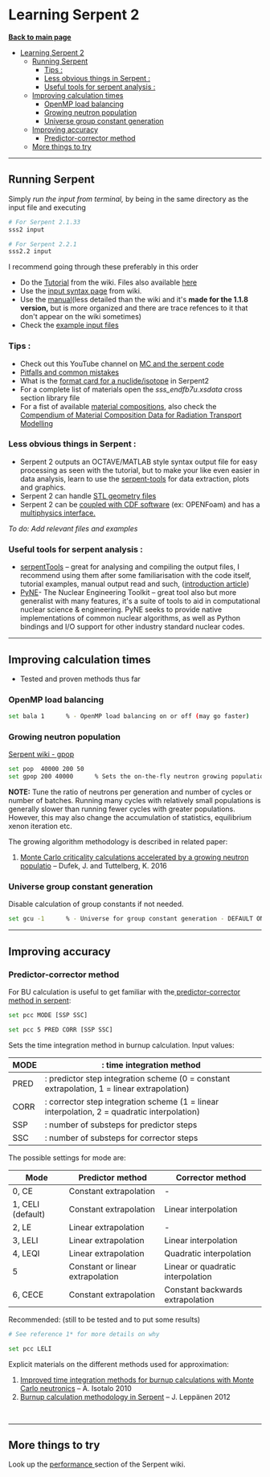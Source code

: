 
# Learning Serpent 2

**[Back to main page](https://github.com/ObaraOrg/obara_lab)**
<!-- TOC -->

- [Learning Serpent 2](#learning-serpent-2)
  - [Running Serpent](#running-serpent)
    - [Tips :](#tips-)
    - [Less obvious things in Serpent :](#less-obvious-things-in-serpent-)
    - [Useful tools for serpent analysis :](#useful-tools-for-serpent-analysis-)
  - [Improving calculation times](#improving-calculation-times)
    - [OpenMP load balancing](#openmp-load-balancing)
    - [Growing neutron population](#growing-neutron-population)
    - [Universe group constant generation](#universe-group-constant-generation)
  - [Improving accuracy](#improving-accuracy)
    - [Predictor-corrector method](#predictor-corrector-method)
  - [More things to try](#more-things-to-try)

<!-- /TOC -->
---

## Running Serpent

Simply _run the input from terminal,_ by being in the same directory as the input file and executing

```sh
# For Serpent 2.1.33
sss2 input
```
```sh
# For Serpent 2.2.1
sss2.2 input
```
I recommend going through these preferably in this order

* Do the [Tutorial](http://serpent.vtt.fi/mediawiki/index.php/Tutorial) from the wiki. Files also available [here](serpent_analysis/learning_serpent/00_tutorial)
* Use the [input syntax page](http://serpent.vtt.fi/mediawiki/index.php/Input_syntax_manual) from wiki.
* Use the [manual](http://montecarlo.vtt.fi/download/Serpent_manual.pdf)(less detailed than the wiki and it's **made for the 1.1.8 version,** but is more organized and there are trace refences to it that don't appear on the wiki sometimes)
* Check the [example input files](https://serpent.vtt.fi/mediawiki/index.php/Category:Example_input_files)

### Tips :

* Check out this YouTube channel on [MC and the serpent code](https://www.youtube.com/user/jandufek)
* [Pitfalls and common mistakes](http://serpent.vtt.fi/mediawiki/index.php/Pitfalls_and_troubleshooting)
* What is the [format card for a nuclide/isotope](http://serpent.vtt.fi/mediawiki/index.php/Definitions,_units_and_constants) in Serpent2
* For a complete list of materials open the _sss\_endfb7u.xsdata_ cross section library file
* For a fist of available [material compositions](http://serpent.vtt.fi/mediawiki/index.php/Installing_and_running_Serpent#Standard_compositions), also check the [Compendium of Material Composition Data for Radiation Transport Modelling](https://www.pnnl.gov/main/publications/external/technical_reports/PNNL-15870Rev1.pdf)

### Less obvious things in Serpent :

* Serpent 2 outputs an OCTAVE/MATLAB style syntax output file for easy processing as seen with the tutorial, but to make your like even easier in data analysis, learn to use the [serpent-tools](https://serpent-tools.readthedocs.io/en/master/) for data extraction, plots and graphics.
* Serpent 2 can handle [STL geometry files](https://papers.ssrn.com/sol3/papers.cfm?abstract_id=4024163)
* Serpent 2 can be [coupled with CDF software](https://serpent.vtt.fi/mediawiki/index.php/Minimal_Serpent_Coupling_Script) (ex: OPENFoam) and has a [multiphysics interface.](https://serpent.vtt.fi/mediawiki/index.php/Multi-physics_interface)

*To do: Add relevant files and examples*

### Useful tools for serpent analysis :

* [serpentTools](https://serpent-tools.readthedocs.io/en/master/) – great for analysing and compiling the output files, I recommend using them after some familiarisation with the code itself, tutorial examples, manual output read and such, ([introduction article](https://www.tandfonline.com/doi/full/10.1080/00295639.2020.1723992))
* [PyNE](https://pyne.io/index.html)- The Nuclear Engineering Toolkit – great tool also but more generalist with many features, it's a suite of tools to aid in computational nuclear science & engineering. PyNE seeks to provide native implementations of common nuclear algorithms, as well as Python bindings and I/O support for other industry standard nuclear codes.

---

## Improving calculation times

- Tested and proven methods thus far

### OpenMP load balancing 
```sh
set bala 1      % - OpenMP load balancing on or off (may go faster)
```

### Growing neutron population

[Serpent wiki - gpop](http://serpent.vtt.fi/mediawiki/index.php/Input_syntax_manual#set_gpop)

```sh
set pop  40000 200 50
set gpop 200 40000      % Sets the on-the-fly neutron growing population size algorithm. 
```

**NOTE:** Tune the ratio of neutrons per generation and number of cycles or number of batches. Running many cycles with relatively small populations is generally slower than running fewer cycles with greater populations. However, this may also change the accumulation of statistics, equilibrium xenon iteration etc.

The growing algorithm methodology is described in related paper:
1. [Monte Carlo criticality calculations accelerated by a growing neutron populatio](https://www.sciencedirect.com/science/article/pii/S030645491630086X?via%3Dihub) – Dufek, J. and Tuttelberg, K. 2016

### Universe group constant generation
Disable calculation of group constants if not needed.
```sh
set gcu -1      % - Universe for group constant generation - DEFAULT ON
```

---

## Improving accuracy 

### Predictor-corrector method
For BU calculation is useful to get familiar with the[ predictor-corrector method in serpent](http://serpent.vtt.fi/mediawiki/index.php/Input_syntax_manual#set_pcc):
```sh
set pcc MODE [SSP SSC]

set pcc 5 PRED CORR [SSP SSC]
```

Sets the time integration method in burnup calculation. Input values:

| MODE | : time integration method                                                                   |
| ---- | ------------------------------------------------------------------------------------------- |
| PRED | : predictor step integration scheme (0 = constant extrapolation, 1 = linear extrapolation)  |
| CORR | : corrector step integration scheme (1 = linear interpolation, 2 = quadratic interpolation) |
| SSP  | : number of substeps for predictor steps                                                    |
| SSC  | : number of substeps for corrector steps                                                    |

The possible settings for mode are:

| Mode              | Predictor method                 | Corrector method                  |
| ----------------- | -------------------------------- | --------------------------------- |
| 0, CE             | Constant extrapolation           | -                                 |
| 1, CELI (default) | Constant extrapolation           | Linear interpolation              |
| 2, LE             | Linear extrapolation             | -                                 |
| 3, LELI           | Linear extrapolation             | Linear interpolation              |
| 4, LEQI           | Linear extrapolation             | Quadratic interpolation           |
| 5                 | Constant or linear extrapolation | Linear or quadratic interpolation |
| 6, CECE           | Constant extrapolation           | Constant backwards extrapolation  |

Recommended:
(still to be tested and to put some results)
```sh
# See reference 1* for more details on why

set pcc LELI 
```

Explicit materials on the different methods used for approximation:
1. [Improved time integration methods for burnup calculations with Monte Carlo neutronics](http://montecarlo.vtt.fi/mtg/2011_Dresden/Serpent_Isotalo1.pdf) – A. Isotalo 2010
2. [Burnup calculation methodology in Serpent](http://montecarlo.vtt.fi/download/Serpent2_BU.pdf) – J. Leppänen 2012
 
 <br>

 ---

## More things to try

Look up the [performance ](https://serpent.vtt.fi/mediawiki/index.php/Pitfalls_and_troubleshooting#Performance)section of the Serpent wiki.
